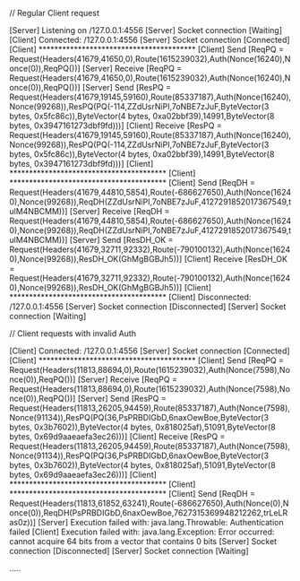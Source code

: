 // Regular Client request

[Server] Listening on /127.0.0.1:4556
[Server] Socket connection [Waiting]
[Client] Connected: /127.0.0.1:4556
[Server] Socket connection [Connected]
[Client] ****************************************
[Client] Send [ReqPQ = Request(Headers(41679,41650,0),Route(1615239032),Auth(Nonce(16240),Nonce(0)),ReqPQ())]
[Server] Receive [ReqPQ = Request(Headers(41679,41650,0),Route(1615239032),Auth(Nonce(16240),Nonce(0)),ReqPQ())]
[Server] Send [ResPQ = Request(Headers(41679,19145,59160),Route(85337187),Auth(Nonce(16240),Nonce(99268)),ResPQ(PQ(-114,ZZdUsrNiPI,7oNBE7zJuF,ByteVector(3 bytes, 0x5fc86c)),ByteVector(4 bytes, 0xa02bbf39),14991,ByteVector(8 bytes, 0x3947161273dbf9fd)))]
[Client] Receive [ResPQ = Request(Headers(41679,19145,59160),Route(85337187),Auth(Nonce(16240),Nonce(99268)),ResPQ(PQ(-114,ZZdUsrNiPI,7oNBE7zJuF,ByteVector(3 bytes, 0x5fc86c)),ByteVector(4 bytes, 0xa02bbf39),14991,ByteVector(8 bytes, 0x3947161273dbf9fd)))]
[Client] ****************************************
[Client] ****************************************
[Client] Send [ReqDH = Request(Headers(41679,44810,5854),Route(-686627650),Auth(Nonce(16240),Nonce(99268)),ReqDH(ZZdUsrNiPI,7oNBE7zJuF,4127291852017367549,tulM4NBCMM))]
[Server] Receive [ReqDH = Request(Headers(41679,44810,5854),Route(-686627650),Auth(Nonce(16240),Nonce(99268)),ReqDH(ZZdUsrNiPI,7oNBE7zJuF,4127291852017367549,tulM4NBCMM))]
[Server] Send [ResDH_OK = Request(Headers(41679,32711,92332),Route(-790100132),Auth(Nonce(16240),Nonce(99268)),ResDH_OK(GhMgBGBJh5))]
[Client] Receive [ResDH_OK = Request(Headers(41679,32711,92332),Route(-790100132),Auth(Nonce(16240),Nonce(99268)),ResDH_OK(GhMgBGBJh5))]
[Client] ****************************************
[Client] Disconnected: /127.0.0.1:4556
[Server] Socket connection [Disconnected]
[Server] Socket connection [Waiting]

// Client requests with invalid Auth

[Client] Connected: /127.0.0.1:4556
[Server] Socket connection [Connected]
[Client] ****************************************
[Client] Send [ReqPQ = Request(Headers(11813,88694,0),Route(1615239032),Auth(Nonce(7598),Nonce(0)),ReqPQ())]
[Server] Receive [ReqPQ = Request(Headers(11813,88694,0),Route(1615239032),Auth(Nonce(7598),Nonce(0)),ReqPQ())]
[Server] Send [ResPQ = Request(Headers(11813,26205,94459),Route(85337187),Auth(Nonce(7598),Nonce(91134)),ResPQ(PQ(36,PsPRBDIGbD,6naxOewBoe,ByteVector(3 bytes, 0x3b7602)),ByteVector(4 bytes, 0x818025af),51091,ByteVector(8 bytes, 0x69d9aaeaefa3ec26)))]
[Client] Receive [ResPQ = Request(Headers(11813,26205,94459),Route(85337187),Auth(Nonce(7598),Nonce(91134)),ResPQ(PQ(36,PsPRBDIGbD,6naxOewBoe,ByteVector(3 bytes, 0x3b7602)),ByteVector(4 bytes, 0x818025af),51091,ByteVector(8 bytes, 0x69d9aaeaefa3ec26)))]
[Client] ****************************************
[Client] ****************************************
[Client] Send [ReqDH = Request(Headers(11813,61852,63241),Route(-686627650),Auth(Nonce(0),Nonce(0)),ReqDH(PsPRBDIGbD,6naxOewBoe,7627315369948212262,trLeLRas0z))]
[Server] Execution failed with: java.lang.Throwable: Authentication failed
[Client] Execution failed with: java.lang.Exception: Error occurred: cannot acquire 64 bits from a vector that contains 0 bits
[Server] Socket connection [Disconnected]
[Server] Socket connection [Waiting]

.....